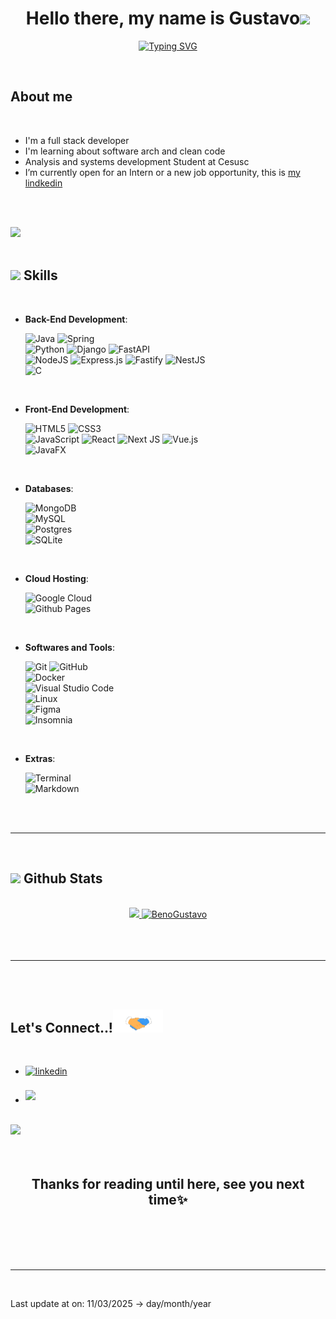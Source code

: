 <h1 align="center"><b>Hello there, my name is Gustavo</b><img src="https://media.giphy.com/media/hvRJCLFzcasrR4ia7z/giphy.gif" width="35"></h1>
<!--  -->
<p align="center">
<a href="https://git.io/typing-svg"><img src="https://readme-typing-svg.demolab.com?font=Fira+Code&pause=1000&color=3472FB&center=true&vCenter=true&random=false&width=435&lines=My+name+is+Gustavo+Gorges;I'm+a+back-end+developer+for+now...;but+i'm+learning+about+front-end;and+web+development;Analysis+and+systems+development+Student+at+Cesusc;Love+to+learn+new+stuffs+%3C3" alt="Typing SVG" /></a>
</p>


<br>



	
## **About me**

<br>

- I'm a full stack developer
- I'm learning about software arch and clean code
- Analysis and systems development Student at Cesusc
- I’m currently open for an Intern or a new job opportunity, this is [my lindkedin](https://www.linkedin.com/in/gustavo-gorges-016b21269/)

<br><br>

<img src="https://user-images.githubusercontent.com/73097560/115834477-dbab4500-a447-11eb-908a-139a6edaec5c.gif"><br><br>

## <img src="https://media2.giphy.com/media/QssGEmpkyEOhBCb7e1/giphy.gif?cid=ecf05e47a0n3gi1bfqntqmob8g9aid1oyj2wr3ds3mg700bl&rid=giphy.gif" width ="25"><b> Skills</b>
<br>

<p align="center">

- **Back-End Development**:
  
    ![Java](https://img.shields.io/badge/java-%23ED8B00.svg?style=for-the-badge&logo=openjdk&logoColor=white)
    ![Spring](https://img.shields.io/badge/spring-%236DB33F.svg?style=for-the-badge&logo=spring&logoColor=white)
  <br>
    ![Python](https://img.shields.io/badge/Python%20-%2314354C.svg?style=for-the-badge&logo=python&logoColor=white)
    ![Django](https://img.shields.io/badge/django-%23092E20.svg?style=for-the-badge&logo=django&logoColor=white)
    ![FastAPI](https://img.shields.io/badge/FastAPI-005571?style=for-the-badge&logo=fastapi)
  <br>
    ![NodeJS](https://img.shields.io/badge/node.js-6DA55F?style=for-the-badge&logo=node.js&logoColor=white)
    ![Express.js](https://img.shields.io/badge/express.js-%23404d59.svg?style=for-the-badge&logo=express&logoColor=%2361DAFB)
    ![Fastify](https://img.shields.io/badge/fastify-%23000000.svg?style=for-the-badge&logo=fastify&logoColor=white)
    ![NestJS](https://img.shields.io/badge/nestjs-%23E0234E.svg?style=for-the-badge&logo=nestjs&logoColor=white)
  <br>
    ![C](https://img.shields.io/badge/C%20-%232370ED.svg?style=for-the-badge&logo=c&logoColor=white)
    
<br>   

- **Front-End Development**:

   ![HTML5](https://img.shields.io/badge/HTML5%20-%23E34F26.svg?style=for-the-badge&logo=html5&logoColor=white)
   ![CSS3](https://img.shields.io/badge/CSS%20-%231572B6.svg?style=for-the-badge&logo=css3&logoColor=white)
  <br>
   ![JavaScript](https://img.shields.io/badge/javascript-%23323330.svg?style=for-the-badge&logo=javascript&logoColor=%23F7DF1E)
   ![React](https://img.shields.io/badge/react-%2320232a.svg?style=for-the-badge&logo=react&logoColor=%2361DAFB)
   ![Next JS](https://img.shields.io/badge/Next-black?style=for-the-badge&logo=next.js&logoColor=white)
   ![Vue.js](https://img.shields.io/badge/vuejs-%2335495e.svg?style=for-the-badge&logo=vuedotjs&logoColor=%234FC08D)
  <br>
   ![JavaFX](https://img.shields.io/badge/javafx-%23FF0000.svg?style=for-the-badge&logo=javafx&logoColor=white)
  
<br>

- **Databases**:

   ![MongoDB](https://img.shields.io/badge/MongoDB-%234ea94b.svg?style=for-the-badge&logo=mongodb&logoColor=white)
  <br>
   ![MySQL](https://img.shields.io/badge/mysql-4479A1.svg?style=for-the-badge&logo=mysql&logoColor=white)
  <br>
   ![Postgres](https://img.shields.io/badge/postgres-%23316192.svg?style=for-the-badge&logo=postgresql&logoColor=white)
  <br>
   ![SQLite](https://img.shields.io/badge/sqlite-%2307405e.svg?style=for-the-badge&logo=sqlite&logoColor=white)
   
<br>

- **Cloud Hosting**:

    ![Google Cloud](https://img.shields.io/badge/GoogleCloud-%234285F4.svg?style=for-the-badge&logo=google-cloud&logoColor=white)
  <br>
    ![Github Pages](https://img.shields.io/badge/GitHub%20Pages-%23327FC7.svg?style=for-the-badge&logo=github&logoColor=white)
    
<br>

- **Softwares and Tools**:

    ![Git](https://img.shields.io/badge/git-%23F05033.svg?style=for-the-badge&logo=git&logoColor=white)
    ![GitHub](https://img.shields.io/badge/github-%23121011.svg?style=for-the-badge&logo=github&logoColor=white)
  <br>
    ![Docker](https://img.shields.io/badge/docker-%230db7ed.svg?style=for-the-badge&logo=docker&logoColor=white)
  <br>
    ![Visual Studio Code](https://img.shields.io/badge/Visual%20Studio%20Code-0078d7.svg?style=for-the-badge&logo=visual-studio-code&logoColor=white)
  <br>
    ![Linux](https://img.shields.io/badge/Linux-FCC624?style=for-the-badge&logo=linux&logoColor=black)
  <br>
    ![Figma](https://img.shields.io/badge/figma-%23F24E1E.svg?style=for-the-badge&logo=figma&logoColor=white)
  <br>
    ![Insomnia](https://img.shields.io/badge/Insomnia-black?style=for-the-badge&logo=insomnia&logoColor=5849BE)

<br>

- **Extras**:

    ![Terminal](https://img.shields.io/badge/Terminal-%23054020?style=for-the-badge&logo=gnu-bash&logoColor=white)
  <br>
    ![Markdown](https://img.shields.io/badge/markdown-%23000000.svg?style=for-the-badge&logo=markdown&logoColor=white)   


</p>

<br>
<br>

-----

<br>


## <img src="https://media.giphy.com/media/iY8CRBdQXODJSCERIr/giphy.gif" width="35"><b> Github Stats </b>
<br>

<div align="center">

<a href="https://github.com/0xabdulkhalid/">
  <img src="https://github-readme-stats.vercel.app/api?username=BenoGustavo&include_all_commits=true&count_private=true&show_icons=true&line_height=20&title_color=7A7ADB&icon_color=2234AE&text_color=D3D3D3&bg_color=0,000000,130F40" width="450"/>
  <img src="https://github-readme-stats.vercel.app/api/top-langs?username=BenoGustavo&show_icons=true&locale=en&layout=compact&line_height=20&title_color=7A7ADB&icon_color=2234AE&text_color=D3D3D3&bg_color=0,000000,130F40" width="375"  alt="BenoGustavo"/>

</a>
</div>

<br>
<br>
<br>

-----

<br>
<br>

## <b> Let's Connect..!</b><img src="https://github.com/0xAbdulKhalid/0xAbdulKhalid/raw/main/assets/mdImages/handshake.gif" width ="80">
<br>
<div align='left'>

<ul>

<li>
<a href="https://www.linkedin.com/in/gustavo-gorges-016b21269/" target="_blank">
<img src="https://img.shields.io/badge/linkedin:  Gustavo-Gorges%2300acee.svg?color=405DE6&style=for-the-badge&logo=linkedin&logoColor=white" alt=linkedin style="margin-bottom: 5px;"/>
</a>
</li>

<br>

<li>
<a href="mailto:gustavoleandrogorges@gmail.com" target="_blank">
<img src="https://img.shields.io/badge/gmail:  Gustavo-Gorges-%23EA4335.svg?style=for-the-badge&logo=gmail&logoColor=white" t=mail style="margin-bottom: 5px;"/>
</a>
</li>
	
</ul>
</div>

<br>
<img src="https://user-images.githubusercontent.com/73097560/115834477-dbab4500-a447-11eb-908a-139a6edaec5c.gif">
<br>
<br>
<br>

<div align='center'>

## <b>Thanks for reading until here, see you next time✨</b>

</div>
<br>
<br>
<br>
<br>

---

<br>

Last update at on: 11/03/2025 -> day/month/year
